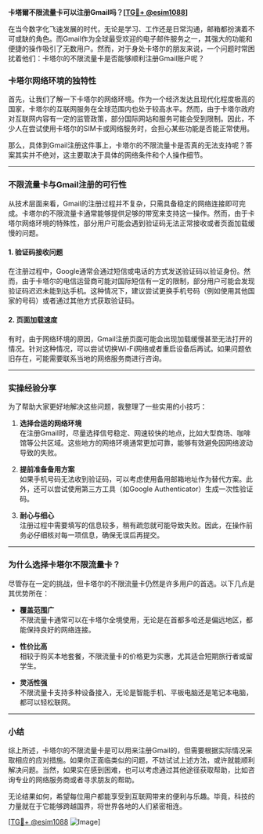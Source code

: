 **卡塔爾不限流量卡可以注册Gmail吗？[[TG💪+ @esim1088](https://t.me/s/esim1088)]**

在当今数字化飞速发展的时代，无论是学习、工作还是日常沟通，邮箱都扮演着不可或缺的角色。而Gmail作为全球最受欢迎的电子邮件服务之一，其强大的功能和便捷的操作吸引了无数用户。然而，对于身处卡塔尔的朋友来说，一个问题时常困扰着他们：卡塔尔的不限流量卡是否能够顺利注册Gmail账户呢？

### 卡塔尔网络环境的独特性

首先，让我们了解一下卡塔尔的网络环境。作为一个经济发达且现代化程度极高的国家，卡塔尔的互联网服务在全球范围内也处于较高水平。然而，由于卡塔尔政府对互联网内容有一定的监管政策，部分国际网站和服务可能会受到限制。因此，不少人在尝试使用卡塔尔的SIM卡或网络服务时，会担心某些功能是否能正常使用。

那么，具体到Gmail注册这件事上，卡塔尔的不限流量卡是否真的无法支持呢？答案其实并不绝对，这主要取决于具体的网络条件和个人操作细节。

---

### 不限流量卡与Gmail注册的可行性

从技术层面来看，Gmail的注册过程并不复杂，只需具备稳定的网络连接即可完成。卡塔尔的不限流量卡通常能够提供足够的带宽来支持这一操作。然而，由于卡塔尔网络环境的特殊性，部分用户可能会遇到验证码无法正常接收或者页面加载缓慢的问题。

#### 1. 验证码接收问题
在注册过程中，Google通常会通过短信或电话的方式发送验证码以验证身份。然而，由于卡塔尔的电信运营商可能对国际短信有一定的限制，部分用户可能会发现验证码迟迟未能到达手机。这种情况下，建议尝试更换手机号码（例如使用其他国家的号码）或者通过其他方式获取验证码。

#### 2. 页面加载速度
有时，由于网络环境的原因，Gmail注册页面可能会出现加载缓慢甚至无法打开的情况。针对这种情况，可以尝试切换Wi-Fi网络或者重启设备后再试。如果问题依旧存在，可能需要联系当地的网络服务商进行咨询。

---

### 实操经验分享

为了帮助大家更好地解决这些问题，我整理了一些实用的小技巧：

1. **选择合适的网络环境**  
   在注册Gmail时，尽量选择信号稳定、网速较快的地点，比如大型商场、咖啡馆等公共区域。这些地方的网络环境通常更加可靠，能够有效避免因网络波动导致的失败。

2. **提前准备备用方案**  
   如果手机号码无法收到验证码，可以考虑使用备用邮箱地址作为替代方案。此外，还可以尝试使用第三方工具（如Google Authenticator）生成一次性验证码。

3. **耐心与细心**  
   注册过程中需要填写的信息较多，稍有疏忽就可能导致失败。因此，在操作前务必仔细核对每一项信息，确保无误后再提交。

---

### 为什么选择卡塔尔不限流量卡？

尽管存在一定的挑战，但卡塔尔的不限流量卡仍然是许多用户的首选。以下几点是其优势所在：

- **覆盖范围广**  
  不限流量卡通常可以在卡塔尔全境使用，无论是在首都多哈还是偏远地区，都能保持良好的网络连接。
  
- **性价比高**  
  相较于购买本地套餐，不限流量卡的价格更为实惠，尤其适合短期旅行者或留学生。

- **灵活性强**  
  不限流量卡支持多种设备接入，无论是智能手机、平板电脑还是笔记本电脑，都可以轻松联网。

---

### 小结

综上所述，卡塔尔的不限流量卡是可以用来注册Gmail的，但需要根据实际情况采取相应的应对措施。如果你正面临类似的问题，不妨试试上述方法，或许就能顺利解决问题。当然，如果实在感到困难，也可以考虑通过其他途径获取帮助，比如咨询专业的网络服务商或者寻求朋友的帮助。

无论结果如何，希望每位用户都能享受到互联网带来的便利与乐趣。毕竟，科技的力量就在于它能够跨越国界，将世界各地的人们紧密相连。

[[TG💪+ @esim1088](https://t.me/s/esim1088) ![Image](https://i.postimg.cc/4NQfJmqS/Snipaste-2025-05-13-00-14-12.png)]